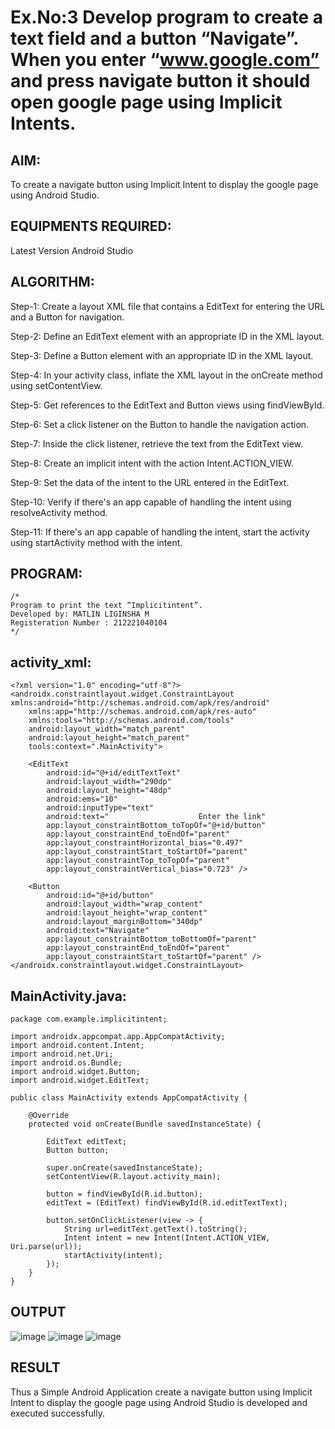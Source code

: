 # Ex.No:3 Develop program to create a text field and a button “Navigate”. When you enter “www.google.com” and press navigate button it should open google page using Implicit Intents.


## AIM:

To create a navigate button using Implicit Intent to display the google page using Android Studio.

## EQUIPMENTS REQUIRED:

Latest Version Android Studio

## ALGORITHM:

Step-1: Create a layout XML file that contains a EditText for entering the URL and a Button for navigation.

Step-2: Define an EditText element with an appropriate ID in the XML layout.

Step-3: Define a Button element with an appropriate ID in the XML layout.

Step-4: In your activity class, inflate the XML layout in the onCreate method using setContentView.

Step-5: Get references to the EditText and Button views using findViewById.

Step-6: Set a click listener on the Button to handle the navigation action.

Step-7: Inside the click listener, retrieve the text from the EditText view.

Step-8: Create an implicit intent with the action Intent.ACTION_VIEW.

Step-9: Set the data of the intent to the URL entered in the EditText.

Step-10: Verify if there's an app capable of handling the intent using resolveActivity method.

Step-11: If there's an app capable of handling the intent, start the activity using startActivity method with the intent.

## PROGRAM:
```
/*
Program to print the text “Implicitintent”.
Developed by: MATLIN LIGINSHA M
Registeration Number : 212221040104
*/
```
##  activity_xml:
```
<?xml version="1.0" encoding="utf-8"?>
<androidx.constraintlayout.widget.ConstraintLayout xmlns:android="http://schemas.android.com/apk/res/android"
    xmlns:app="http://schemas.android.com/apk/res-auto"
    xmlns:tools="http://schemas.android.com/tools"
    android:layout_width="match_parent"
    android:layout_height="match_parent"
    tools:context=".MainActivity">

    <EditText
        android:id="@+id/editTextText"
        android:layout_width="290dp"
        android:layout_height="48dp"
        android:ems="10"
        android:inputType="text"
        android:text="                    Enter the link"
        app:layout_constraintBottom_toTopOf="@+id/button"
        app:layout_constraintEnd_toEndOf="parent"
        app:layout_constraintHorizontal_bias="0.497"
        app:layout_constraintStart_toStartOf="parent"
        app:layout_constraintTop_toTopOf="parent"
        app:layout_constraintVertical_bias="0.723" />

    <Button
        android:id="@+id/button"
        android:layout_width="wrap_content"
        android:layout_height="wrap_content"
        android:layout_marginBottom="340dp"
        android:text="Navigate"
        app:layout_constraintBottom_toBottomOf="parent"
        app:layout_constraintEnd_toEndOf="parent"
        app:layout_constraintStart_toStartOf="parent" />
</androidx.constraintlayout.widget.ConstraintLayout>
```

## MainActivity.java:
```
package com.example.implicitintent;

import androidx.appcompat.app.AppCompatActivity;
import android.content.Intent;
import android.net.Uri;
import android.os.Bundle;
import android.widget.Button;
import android.widget.EditText;

public class MainActivity extends AppCompatActivity {

    @Override
    protected void onCreate(Bundle savedInstanceState) {

        EditText editText;
        Button button;

        super.onCreate(savedInstanceState);
        setContentView(R.layout.activity_main);

        button = findViewById(R.id.button);
        editText = (EditText) findViewById(R.id.editTextText);

        button.setOnClickListener(view -> {
            String url=editText.getText().toString();
            Intent intent = new Intent(Intent.ACTION_VIEW, Uri.parse(url));
            startActivity(intent);
        });
    }
}

```

## OUTPUT
![image](https://github.com/suryacse05/Mobile-Application-Development/assets/143495913/f74d4708-c594-4564-91c8-6ba2bd1b3df0)
![image](https://github.com/suryacse05/Mobile-Application-Development/assets/143495913/428c1d08-86b1-4247-84a0-dc533d864eff)
![image](https://github.com/suryacse05/Mobile-Application-Development/assets/143495913/6ebd95d4-5fa3-46c0-bd4c-d05eeaa5a441)

## RESULT
Thus a Simple Android Application create a navigate button using Implicit Intent to display the google page using Android Studio is developed and executed successfully.


